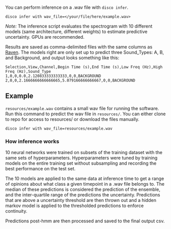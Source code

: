 You can perform inference on a .wav file with `disco infer`.

```
disco infer with wav_file=</your/file/here/example.wav> 
```

*Note:* The inference script evaluates the spectrogram with 10 different models
(same architecture, different weights) to estimate predictive uncertainty. GPUs
are recommended.

Results are saved as comma-delimited files with the same columns as
[Raven](https://ravensoundsoftware.com/knowledge-base/selection-labels/).
The models right are only set up to predict three Sound_Types: A, B, and Background, and output looks
something like this:
```
Selection,View,Channel,Begin Time (s),End Time (s),Low Freq (Hz),High Freq (Hz),Sound_Type
1,0,0,0.0,2.120833333333333,0,0,BACKGROUND
2,0,0,2.1666666666666665,5.079166666666667,0,0,BACKGROUND
```

## Example
`resources/example.wav` contains a small wav file for running the software. Run
this command to predict the wav file in `resources/`. You can either clone to
repo for access to resources/ or download the files manually.
```
disco infer with wav_file=resources/example.wav
```

### How inference works

10 neural networks were trained on subsets of the training dataset with the same sets of hyperparameters.
Hyperparameters were tuned by training models on the entire training set without
subsampling and recording the best performance on the test set.

The 10 models are applied to the same data at inference time to get a range of
opinions about what class a given timepoint in a .wav file belongs to. The
median of these predictions is considered the prediction of the ensemble, and
the inter-quartile range of the predictions the uncertainty. Predictions that
are above a uncertainty threshold are then thrown out and a hidden markov model
is applied to the thresholded predictions to enforce continuity.

Predictions post-hmm are then processed and saved to the final output csv.
